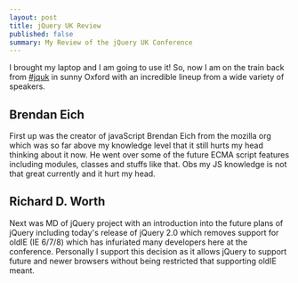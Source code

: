 ```yaml
---
layout: post
title: jQuery UK Review
published: false
summary: My Review of the jQuery UK Conference
---
```

I brought my laptop and I am going to use it! So, now I am on the train back from [#jquk](http://events.jquery.com/jquk) in sunny Oxford with an incredible lineup from a wide variety of speakers.

## Brendan Eich

First up was the creator of javaScript Brendan Eich from the mozilla org which was so far above my knowledge level that it still hurts my head thinking about it now. He went over some of the future ECMA script features including modules, classes and stuffs like that. Obs my JS knowledge is not that great currently and it hurt my head.

## Richard D. Worth

Next was MD of jQuery project with an introduction into the future plans of jQuery including today's release of jQuery 2.0 which removes support for oldIE (IE 6/7/8) which has infuriated many developers here at the conference. Personally I support this decision as it allows jQuery to support future and newer browsers without being restricted that supporting oldIE meant.

